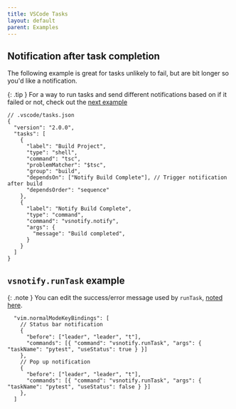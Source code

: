 ```yaml
---
title: VSCode Tasks
layout: default
parent: Examples
---
```

## Notification after task completion
The following example is great for tasks unlikely to fail, but are bit longer so you'd like a notification.

{: .tip }
For a way to run tasks and send different notifications based on if it failed or not, check out the [next example](#vsnotifyruntask-example)

```jsonc
// .vscode/tasks.json
{
  "version": "2.0.0",
  "tasks": [
    {
      "label": "Build Project",
      "type": "shell",
      "command": "tsc",
      "problemMatcher": "$tsc",
      "group": "build",
      "dependsOn": ["Notify Build Complete"], // Trigger notification after build
      "dependsOrder": "sequence"
    },
    {
      "label": "Notify Build Complete",
      "type": "command",
      "command": "vsnotify.notify",
      "args": {
        "message": "Build completed",
      }
    }
  ]
}
```

## `vsnotify.runTask` example

{: .note }
You can edit the success/error message used by `runTask`, [noted here](../commands.md#global-settings).

```jsonc
  "vim.normalModeKeyBindings": [
    // Status bar notification
    {
      "before": ["leader", "leader", "t"],
      "commands": [{ "command": "vsnotify.runTask", "args": { "taskName": "pytest", "useStatus": true } }]
    },
    // Pop up notification
    {
      "before": ["leader", "leader", "t"],
      "commands": [{ "command": "vsnotify.runTask", "args": { "taskName": "pytest", "useStatus": false } }]
    },
  ]
```
